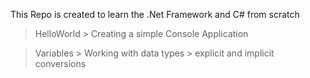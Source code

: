 This Repo is created to learn the .Net Framework and C# from scratch

> HelloWorld
	> Creating a simple Console Application
	
> Variables
	> Working with data types
	> explicit and implicit conversions
